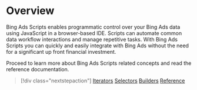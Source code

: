 # Overview

Bing Ads Scripts enables programmatic control over your Bing Ads data using JavaScript in a browser-based IDE.  Scripts can automate common data workflow interactions and manage repetitive tasks.  With Bing Ads Scripts you can quickly and easily integrate with Bing Ads without the need for a significant up front financial investment.

Proceed to learn more about Bing Ads Scripts related concepts and read the reference documentation.
> [!div class="nextstepaction"]
> [Iterators](./concepts/iterators.md)
> [Selectors](./concepts/selectors.md)
> [Builders](./concepts/builders.md)
> [Reference](./reference/BingAdsApp.md)

